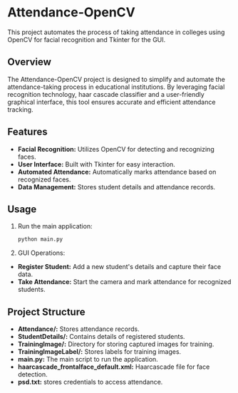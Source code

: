 # Attendance-OpenCV
This project automates the process of taking attendance in colleges using OpenCV for facial recognition and Tkinter for the GUI.


## Overview
The Attendance-OpenCV project is designed to simplify and automate the attendance-taking process in educational institutions. By leveraging facial recognition technology, haar cascade classifier and a user-friendly graphical interface, this tool ensures accurate and efficient attendance tracking.
## Features
- **Facial Recognition:** Utilizes OpenCV for detecting and recognizing faces.
- **User Interface:** Built with Tkinter for easy interaction.
- **Automated Attendance:** Automatically marks attendance based on recognized faces.
- **Data Management:** Stores student details and attendance records.

## Usage
1. Run the main application:
   ```sh
   python main.py
2. GUI Operations:
- **Register Student:** Add a new student's details and capture their face data. 
- **Take Attendance:** Start the camera and mark attendance for recognized students.

## Project Structure
- **Attendance/:** Stores attendance records.
- **StudentDetails/:** Contains details of registered students.
- **TrainingImage/:** Directory for storing captured images for training.
- **TrainingImageLabel/:** Stores labels for training images.
- **main.py:** The main script to run the application.
- **haarcascade_frontalface_default.xml:** Haarcascade file for face detection.
- **psd.txt:** stores credentials to access attendance.
